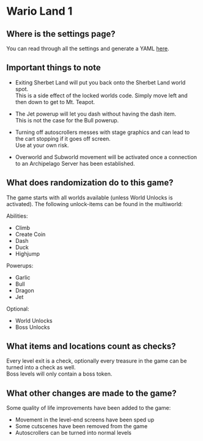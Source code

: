# Wario Land 1

## Where is the settings page?

You can read through all the settings and generate a YAML [here](../player-settings).

## Important things to note

- Exiting Sherbet Land will put you back onto the Sherbet Land world spot.\
This is a side effect of the locked worlds code. Simply move left and then down to get to Mt. Teapot.

- The Jet powerup will let you dash without having the dash item.\
This is not the case for the Bull powerup.

- Turning off autoscrollers messes with stage graphics and can lead to the cart stopping if it goes off screen.\
Use at your own risk.

- Overworld and Subworld movement will be activated once a connection to an Archipelago Server has been established.

## What does randomization do to this game?

The game starts with all worlds available (unless World Unlocks is activated).
The following unlock-items can be found in the multiworld:

Abilities:
- Climb
- Create Coin
- Dash
- Duck
- Highjump

Powerups:
- Garlic
- Bull
- Dragon
- Jet

Optional:
- World Unlocks
- Boss Unlocks

## What items and locations count as checks?

Every level exit is a check, optionally every treasure in the game can be turned into a check as well.\
Boss levels will only contain a boss token.

## What other changes are made to the game?

Some quality of life improvements have been added to the game:

- Movement in the level-end screens have been sped up
- Some cutscenes have been removed from the game
- Autoscrollers can be turned into normal levels